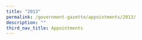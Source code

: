 ```yaml
---
title: "2013"
permalink: /government-gazette/appointments/2013/
description: ""
third_nav_title: Appointments
---
```

